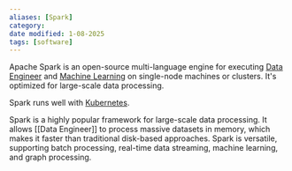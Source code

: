 ```yaml
---
aliases: [Spark]
category:
date modified: 1-08-2025
tags: [software]
---
```

Apache Spark is an open-source multi-language engine for executing [Data Engineer](Data%20Engineer.md) and [Machine Learning](Machine%20Learning.md) on single-node machines or clusters. It's optimized for large-scale data processing.

Spark runs well with [Kubernetes](term/kubernetes.md).

Spark is a highly popular framework for large-scale data processing. It allows [[Data Engineer]] to process massive datasets in memory, which makes it faster than traditional disk-based approaches. Spark is versatile, supporting batch processing, real-time data streaming, machine learning, and graph processing.

